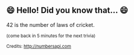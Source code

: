 ## :smile: Hello! Did you know that... :smile:
42 is the number of laws of cricket.

<sup>(come back in 5 minutes for the next trivia)</sup>


<sup>Credits: http://numbersapi.com</sup>
